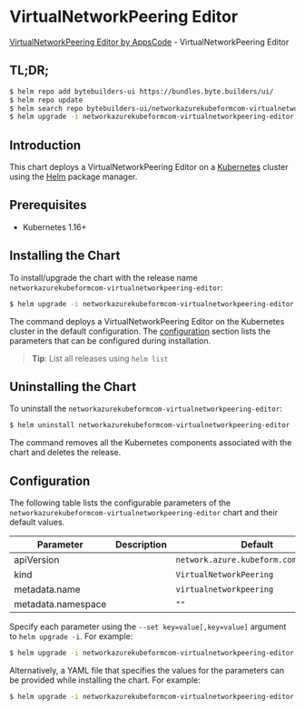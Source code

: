 # VirtualNetworkPeering Editor

[VirtualNetworkPeering Editor by AppsCode](https://byte.builders) - VirtualNetworkPeering Editor

## TL;DR;

```bash
$ helm repo add bytebuilders-ui https://bundles.byte.builders/ui/
$ helm repo update
$ helm search repo bytebuilders-ui/networkazurekubeformcom-virtualnetworkpeering-editor --version=v0.4.17
$ helm upgrade -i networkazurekubeformcom-virtualnetworkpeering-editor bytebuilders-ui/networkazurekubeformcom-virtualnetworkpeering-editor -n default --create-namespace --version=v0.4.17
```

## Introduction

This chart deploys a VirtualNetworkPeering Editor on a [Kubernetes](http://kubernetes.io) cluster using the [Helm](https://helm.sh) package manager.

## Prerequisites

- Kubernetes 1.16+

## Installing the Chart

To install/upgrade the chart with the release name `networkazurekubeformcom-virtualnetworkpeering-editor`:

```bash
$ helm upgrade -i networkazurekubeformcom-virtualnetworkpeering-editor bytebuilders-ui/networkazurekubeformcom-virtualnetworkpeering-editor -n default --create-namespace --version=v0.4.17
```

The command deploys a VirtualNetworkPeering Editor on the Kubernetes cluster in the default configuration. The [configuration](#configuration) section lists the parameters that can be configured during installation.

> **Tip**: List all releases using `helm list`

## Uninstalling the Chart

To uninstall the `networkazurekubeformcom-virtualnetworkpeering-editor`:

```bash
$ helm uninstall networkazurekubeformcom-virtualnetworkpeering-editor -n default
```

The command removes all the Kubernetes components associated with the chart and deletes the release.

## Configuration

The following table lists the configurable parameters of the `networkazurekubeformcom-virtualnetworkpeering-editor` chart and their default values.

|     Parameter      | Description |                     Default                      |
|--------------------|-------------|--------------------------------------------------|
| apiVersion         |             | <code>network.azure.kubeform.com/v1alpha1</code> |
| kind               |             | <code>VirtualNetworkPeering</code>               |
| metadata.name      |             | <code>virtualnetworkpeering</code>               |
| metadata.namespace |             | <code>""</code>                                  |


Specify each parameter using the `--set key=value[,key=value]` argument to `helm upgrade -i`. For example:

```bash
$ helm upgrade -i networkazurekubeformcom-virtualnetworkpeering-editor bytebuilders-ui/networkazurekubeformcom-virtualnetworkpeering-editor -n default --create-namespace --version=v0.4.17 --set apiVersion=network.azure.kubeform.com/v1alpha1
```

Alternatively, a YAML file that specifies the values for the parameters can be provided while
installing the chart. For example:

```bash
$ helm upgrade -i networkazurekubeformcom-virtualnetworkpeering-editor bytebuilders-ui/networkazurekubeformcom-virtualnetworkpeering-editor -n default --create-namespace --version=v0.4.17 --values values.yaml
```
